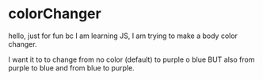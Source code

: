 # colorChanger

hello, just for fun bc I am learning JS, I am trying to make a body color changer.

I want it to to change from no color (default) to purple o blue BUT also from purple to blue and from blue to purple.
